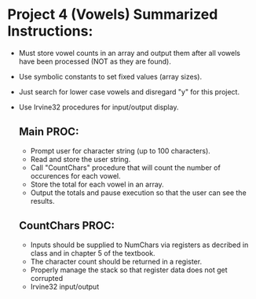 # Project 4 (Vowels) Summarized Instructions:

- Must store vowel counts in an array and output them after all vowels have been processed (NOT as they are found).
- Use symbolic constants to set fixed values (array sizes).
- Just search for lower case vowels and disregard "y" for this project.
- Use Irvine32 procedures for input/output display.

  ## Main PROC:
  - Prompt user for character string (up to 100 characters).
  - Read and store the user string.
  - Call "CountChars" procedure that will count the number of occurences for each vowel.
  - Store the total for each vowel in an array.
  - Output the totals and pause execution so that the user can see the results.

  ## CountChars PROC:
  - Inputs should be supplied to NumChars via registers as decribed in class and in chapter 5 of the textbook.
  - The character count should be returned in a register.
  - Properly manage the stack so that register data does not get corrupted
  - Irvine32 input/output
